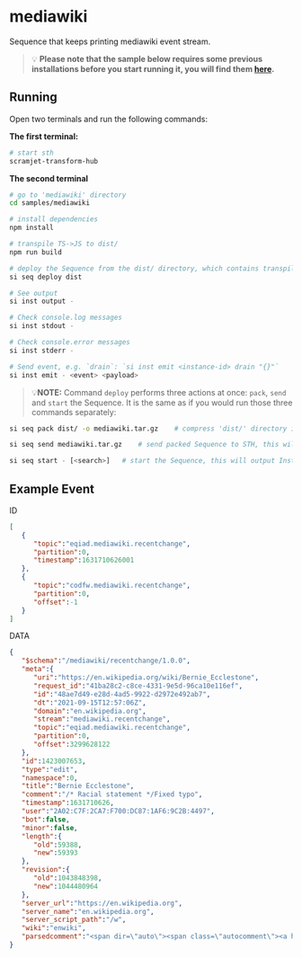 # mediawiki

Sequence that keeps printing mediawiki event stream.

> 💡 **Please note that the sample below requires some previous installations before you start running it, you will find them [here](../../README.md#3-install-scramjet-transform-hub).**

## Running

Open two terminals and run the following commands:

**The first terminal:**

```bash
# start sth
scramjet-transform-hub
```

**The second terminal**

```bash
# go to 'mediawiki' directory
cd samples/mediawiki

# install dependencies
npm install

# transpile TS->JS to dist/
npm run build

# deploy the Sequence from the dist/ directory, which contains transpiled code, package.json and node_modules
si seq deploy dist

# See output
si inst output -

# Check console.log messages
si inst stdout -

# Check console.error messages
si inst stderr -

# Send event, e.g. `drain`: `si inst emit <instance-id> drain "{}"`
si inst emit - <event> <payload>
```

> 💡**NOTE:** Command `deploy` performs three actions at once: `pack`, `send` and `start` the Sequence. It is the same as if you would run those three commands separately:

```bash
si seq pack dist/ -o mediawiki.tar.gz    # compress 'dist/' directory into file named 'mediawiki.tar.gz'

si seq send mediawiki.tar.gz    # send packed Sequence to STH, this will output Sequence ID

si seq start - [<search>]   # start the Sequence, this will output Instance ID. Search is optional and can be used to filter out results, e.g. "data.server_name === 'en.wikipedia.org'"
```

## Example Event

ID

```json
[
   {
      "topic":"eqiad.mediawiki.recentchange",
      "partition":0,
      "timestamp":1631710626001
   },
   {
      "topic":"codfw.mediawiki.recentchange",
      "partition":0,
      "offset":-1
   }
]
```

DATA

```json
{
   "$schema":"/mediawiki/recentchange/1.0.0",
   "meta":{
      "uri":"https://en.wikipedia.org/wiki/Bernie_Ecclestone",
      "request_id":"41ba28c2-c8ce-4331-9e5d-96ca10e116ef",
      "id":"48ae7d49-e28d-4ad5-9922-d2972e492ab7",
      "dt":"2021-09-15T12:57:06Z",
      "domain":"en.wikipedia.org",
      "stream":"mediawiki.recentchange",
      "topic":"eqiad.mediawiki.recentchange",
      "partition":0,
      "offset":3299628122
   },
   "id":1423007653,
   "type":"edit",
   "namespace":0,
   "title":"Bernie Ecclestone",
   "comment":"/* Racial statement */Fixed typo",
   "timestamp":1631710626,
   "user":"2A02:C7F:2CA7:F700:DC87:1AF6:9C2B:4497",
   "bot":false,
   "minor":false,
   "length":{
      "old":59388,
      "new":59393
   },
   "revision":{
      "old":1043848398,
      "new":1044480964
   },
   "server_url":"https://en.wikipedia.org",
   "server_name":"en.wikipedia.org",
   "server_script_path":"/w",
   "wiki":"enwiki",
   "parsedcomment":"<span dir=\"auto\"><span class=\"autocomment\"><a href=\"/wiki/Bernie_Ecclestone#Racial_statement\" title=\"Bernie Ecclestone\">→‎Racial statement</a>: </span>Fixed typo</span>"
}
```
